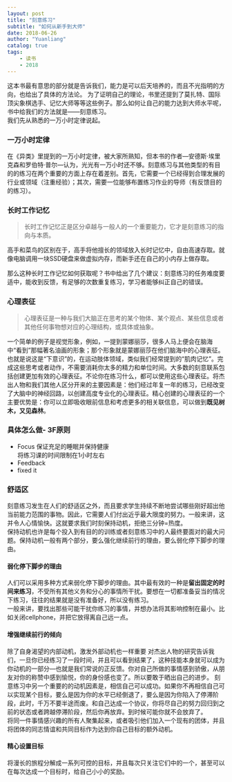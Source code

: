 ```yaml
---
layout: post
title: "刻意练习"
subtitle: "如何从新手到大师"
date: 2018-06-26
author: "Yuanliang"
catalog: true
tags:
	- 读书
	- 2018
---
```


这本书最有意思的部分就是告诉我们，能力是可以后天培养的，而且不光指明的方向，也给出了具体的方法论。
为了证明自己的理论，书里还提到了莫扎特、国际顶尖象棋选手、记忆大师等等这些例子。那么如何让自己的能力达到大师水平呢，书中给我们的方法就是——刻意练习。  
我们先从熟悉的一万小时定律说起。
### 一万小时定律
在《异类》里提到的一万小时定律，被大家所熟知，但本书的作者—安德斯·埃里克森和罗伯特·普尔—认为，光光有一万小时还不够。刻意练习与其他类型的有目的的练习在两个重要的方面上存在着差别。首先，它需要一个已经得到合理发展的行业或领域（注重经验）；其次，需要一位能够布置练习作业的导师（有反馈目的的练习）。

### 长时工作记忆
> 长时工作记忆正是区分卓越与一般人的一个重要能力，它才是刻意练习的指向与本质。

高手和菜鸟的区别在于，高手将他擅长的领域放入长时记忆中，自由高速存取。就像电脑调用一块SSD硬盘来做虚拟内存，而新手还在自己的小内存上做存取。

那么这种长时工作记忆如何获取呢？书中给出了几个建议：刻意练习的任务难度要适中，能收到反馈，有足够的次数重复练习，学习者能够纠正自己的错误。

### 心理表征
> 心理表征是一种与我们大脑正在思考的某个物体、某个观点、某些信息或者其他任何事物想对应的心理结构，或具体或抽象。

一个简单的例子是视觉形象，例如，一提到蒙娜丽莎，很多人马上便会在脑海中“看到”那幅著名油画的形象；那个形象就是蒙娜丽莎在他们脑海中的心理表征。  
也就是说这是“下意识”的，在运动肢体领域，类似我们经常提到的“肌肉记忆”。完成这些思考或者动作，不需要消耗你太多的精力和单位时间。大多数的刻意联系包括创建更加有效的心理表征。不论你在练习什么，都可以使用这些心理表征。将杰出人物和我们其他人区分开来的主要因素是：他们经过年复一年的练习，已经改变了大脑中的神经回路，以创建高度专业化的心理表征。精心创建的心理表征的一个主要优势是：你可以立即吸收眼前信息和考虑更多的相关联信息，可以做到**既见树木，又见森林**。

### 具体怎么做- 3F原则

- Focus
	保证充足的睡眠并保持健康  
    将练习课的时间限制在1小时左右
- Feedback
- fixed it

###  舒适区
刻意练习发生在人们的舒适区之外，而且要求学生持续不断地尝试哪些刚好超出他当前能力范围的事物。因此，它需要人们付出近乎最大限度的努力。一般来讲，这并令人心情愉快。这就要求我们时刻保持动机，拒绝三分钟=热度。  
	保持动机也许是每个投入到有目的的训练或者刻意练习中的人最终要面对的最大问题。保持动机一般有两个部分，要么强化继续前行的理由，要么弱化停下脚步的理由。
   ####  弱化停下脚步的理由
   
   人们可以采用多种方式来弱化停下脚步的理由。其中最有效的一种是**留出固定的时间来练习**，不受所有其他义务和分心的事情所干扰。要想在一切都准备妥当的情况下练习，往往的结果就是没有准备好，所以没有练习。  
   一般来讲，要找出那些可能干扰你练习的事情，并想办法将其影响控制在最小。比如关闭cellphone，并把它放得离自己远一点。
   
   #### 增强继续前行的倾向
   除了自身渴望的内部动机，激发外部动机也一样重要
	对杰出人物的研究告诉我们，一旦你已经练习了一段时间，并且可以看到结果了，这种技能本身就可以成为你动机的一部分—也就是我们常说的正反馈。你对自己所做的事情感到骄傲，从朋友对你的称赞中感到愉悦，你的身份感也变了。所以要敢于晒出自己的进步。
    刻意练习中另一个重要的的动机因素是，相信自己可以成功。如果你不再相信自己可以实现某个目标，要么是因为你的水平已经倒退了，要么是因为你陷入了停滞阶段，此时，千万不要半途而废。和自己达成一个协议，你将尽自己的努力回归到之前的状态或者跨越停滞阶段，然后你再放弃。到时候可能你就不会放弃了。  
    将同一件事情感兴趣的所有人聚集起来，或者吸引他们加入一个现有的团体，并且将团体的同志情谊和共同目标作为达到你自己目标的额外动机。
    
  #### 精心设置目标
  将漫长的旅程分解成一系列可控的目标，并且每次只关注它们中的一个，甚至可以在每次达成一个目标时，给自己小小的奖励。





